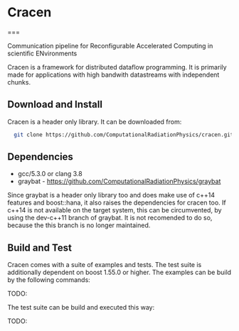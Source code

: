 # Cracen
===

Communication pipeline for Reconfigurable Accelerated Computing in scientific ENvironments

Cracen is a framework for distributed dataflow programming. It is primarily made for applications with
high bandwith datastreams with independent chunks.

## Download and Install


Cracen is a header only library. It can be downloaded from:

```bash
  git clone https://github.com/ComputationalRadiationPhysics/cracen.git
```

## Dependencies

- gcc/5.3.0 or clang 3.8
- graybat - https://github.com/ComputationalRadiationPhysics/graybat

Since graybat is a header only library too and does make use of c++14 features and boost::hana, it also
raises the dependencies for cracen too. If c++14 is not available on the target system, this can be circumvented,
by using the dev-c++11 branch of graybat. It is not recomended to do so, because the this branch is no longer
maintained.


## Build and Test

Cracen comes with a suite of examples and tests. The test suite is additionally dependent on boost 1.55.0 or higher.
The examples can be build by the following commands:

TODO:

The test suite can be build and executed this way:

TODO:
